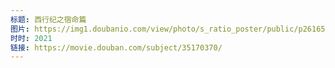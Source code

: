 ```yaml
---
标题: 西行纪之宿命篇
图片: https://img1.doubanio.com/view/photo/s_ratio_poster/public/p2616548019.jpg
时时: 2021
链接: https://movie.douban.com/subject/35170370/
---
```

